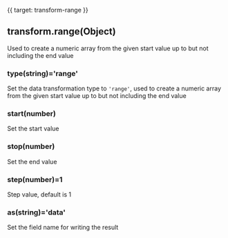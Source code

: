 {{ target: transform-range }}

## transform.range(Object)

Used to create a numeric array from the given start value up to but not including the end value

### type(string)='range'

Set the data transformation type to `'range'`, used to create a numeric array from the given start value up to but not including the end value

### start(number)

Set the start value

### stop(number)

Set the end value

### step(number)=1

Step value, default is 1

### as(string)='data'

Set the field name for writing the result